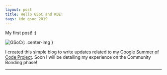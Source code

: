 ```yaml
---
layout: post
title: Hello GSoC and KDE!
tags: kde gsoc 2019
---
```



<div class="message">
    My first post! :)
</div>

![GSoC]({{site.url}}/assets/gsoc_logo.png "GSoC Logo"){: .center-img }

I created this simple blog to write updates related to my [Google Summer of Code Project](https://summerofcode.withgoogle.com/projects/#5364734222663680). Soon I will be detailing my experience on the Community Bonding phase!

-----
